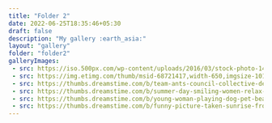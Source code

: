```yaml
---
title: "Folder 2"
date: 2022-06-25T18:35:46+05:30
draft: false
description: "My gallery :earth_asia:"
layout: "gallery"
folder: "folder2"
galleryImages:
 - src: https://iso.500px.com/wp-content/uploads/2016/03/stock-photo-142984111-1500x1000.jpg
 - src: https://img.etimg.com/thumb/msid-68721417,width-650,imgsize-1016106,,resizemode-4,quality-100/nature1_gettyimages.jpg
 - src: https://thumbs.dreamstime.com/b/team-ants-council-collective-decision-work-17037482.jpg
 - src: https://thumbs.dreamstime.com/b/summer-day-smiling-women-relax-wearing-red-dress-fashion-standing-wooden-bridge-over-sea-blue-sky-background-summer-107411998.jpg
 - src: https://thumbs.dreamstime.com/b/young-woman-playing-dog-pet-beach-sunrise-sunset-girl-dog-having-fun-seasid-seaside-cute-neglected-stay-66480218.jpg
 - src: https://thumbs.dreamstime.com/b/funny-picture-taken-sunrise-frozen-lake-perspective-rider-retro-bicycle-sunrise-personal-211066044.jpg 
---
```

